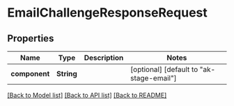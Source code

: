 # EmailChallengeResponseRequest

## Properties
Name | Type | Description | Notes
------------ | ------------- | ------------- | -------------
**component** | **String** |  | [optional] [default to "ak-stage-email"]

[[Back to Model list]](../README.md#documentation-for-models) [[Back to API list]](../README.md#documentation-for-api-endpoints) [[Back to README]](../README.md)


